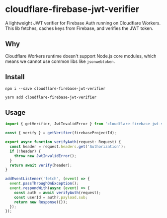 # cloudflare-firebase-jwt-verifier
A lightweight JWT verifier for Firebase Auth running on Cloudflare Workers.
This lib fetches, caches keys from Firebase, and verifies the JWT token.


## Why
Cloudflare Workers runtime doesn't support Node.js core modules, which means we cannot use common libs like `jsonwebtoken`.

## Install
```shell
npm i --save cloudflare-firebase-jwt-verifier
```
```shell
yarn add cloudflare-firebase-jwt-verifier
```
## Usage
```javascript
import { getVerifier, JwtInvalidError } from 'cloudflare-firebase-jwt-verifier';

const { verify } = getVerifier(firebaseProjectId);

export async function verifyAuth(request: Request) {
  const header = request.headers.get('Authorization');
  if (!header) {
    throw new JwtInvalidError();
  }
  return await verify(header);
}

addEventListener('fetch', (event) => {
  event.passThroughOnException();
  event.respondWith(async (event) => {
    const auth = await verifyAuth(request);
    const userId = auth?.payload.sub;
    return new Response({});
  });
});
```
